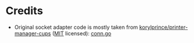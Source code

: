 # Credits

* Original socket adapter code is mostly taken from [korylprince/printer-manager-cups](https://github.com/korylprince/printer-manager-cups)
([MIT](https://github.com/korylprince/printer-manager-cups/blob/v1.0.9/LICENSE) licensed):
[conn.go](https://github.com/korylprince/printer-manager-cups/blob/v1.0.9/cups/conn.go)
